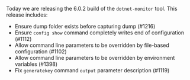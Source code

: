 Today we are releasing the 6.0.2 build of the `dotnet-monitor` tool. This release includes:

- Ensure dump folder exists before capturing dump (#1216)
- Ensure `config show` command completely writes end of configuration (#1112)
- Allow command line parameters to be overridden by file-based configuration (#1102)
- Allow command line parameters to be overridden by environment variables (#1398)
- Fix `generatekey` command `output` parameter description (#1119)
